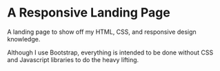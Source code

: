# A Responsive Landing Page
A landing page to show off my HTML, CSS, and responsive design knowledge.

Although I use Bootstrap, everything is intended to be done without CSS and Javascript libraries to do the heavy lifting.
